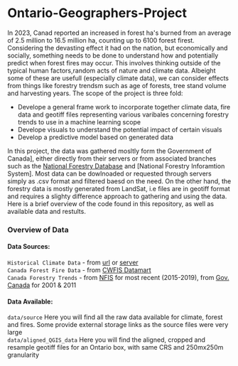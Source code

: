 # Ontario-Geographers-Project
In 2023, Canad reported an increased in forest ha's burned from an average of 2.5 million to 16.5 million ha, counting up to 6100 forest firest. Considering the devasting effect it had on the nation, but economically and socially, something needs to be done to understand how and potentially predict when forest fires may occur. This involves thinking outside of the typical human factors,random acts of nature and climate data. Albeight some of these are usefull (especially climate data), we can consider effects from things like forestry trendsm such as age of forests, tree stand volume and harvesting years. The scope of the project is three fold: <br>
- Develope a general frame work to incorporate together climate data, fire data and geotiff files representing various varibales concerning forestry trends to use in a machine learning scope
- Develope visuals to understand the potential impact of certain visuals
- Develop a predictive model based on generated data <br>

In this project, the data was gathered mosltly form the Government of Canada], either directly from their servers or from associated branches such as the [National Forestry Database]() and [National Forestry Inforamtion System]. Most data can be dowlnoaded or requested through servers simply as .csv format and filtered baesd on the need. On the other hand, the forestry data is mostly generated from LandSat, i.e files are in geotiff format and requires a slighty difference approach to gathering and using the data. Here is a brief overview of the code found in this repository, as well as available data and restults.

### Overview of Data
#### Data Sources:
`Historical Climate Data` - from [url](https://climate.weather.gc.ca/historical_data/search_historic_data_e.html) or [server](https://dd.weather.gc.ca/climate/) <br>
`Canada Forest Fire Data` - from [CWFIS Datamart](https://cwfis.cfs.nrcan.gc.ca/datamart) <br>
`Canada Forestry Trends` - from [NFIS](https://opendata.nfis.org/mapserver/nfis-change_eng.html) for most recent (2015-2019), from [Gov. Canada](https://open.canada.ca/data/en/dataset/ec9e2659-1c29-4ddb-87a2-6aced147a990) for 2001 & 2011 <br>

#### Data Available:
`data/source` Here you will find all the raw data available for climate, forest and fires. Some provide external storage links as the source files were very large<br>
`data/aligned_QGIS_data` Here you will find the aligned, cropped and resample geotiff files for an Ontario box, with same CRS and 250mx250m granularity
